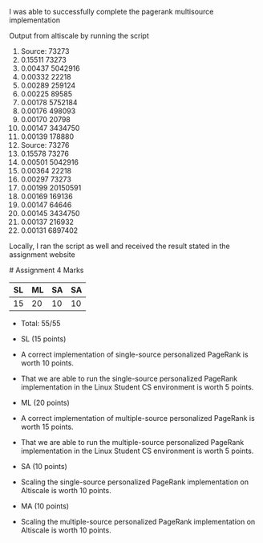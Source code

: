 <p>I was able to successfully complete the pagerank multisource implementation</p>

<p>Output from altiscale by running the script</p>

<ol>
<li>Source: 73273</li>
<li>0.15511 73273</li>
<li>0.00437 5042916</li>
<li>0.00332 22218</li>
<li>0.00289 259124</li>
<li>0.00225 89585</li>
<li>0.00178 5752184</li>
<li>0.00176 498093</li>
<li>0.00170 20798</li>
<li>0.00147 3434750</li>
<li>0.00139 178880</li>

<li>Source: 73276</li>
<li>0.15578 73276</li>
<li>0.00501 5042916</li>
<li>0.00364 22218</li>
<li>0.00297 73273</li>
<li>0.00199 20150591</li>
<li>0.00169 169136</li>
<li>0.00147 64646</li>
<li>0.00145 3434750</li>
<li>0.00137 216932</li>
<li>0.00131 6897402</li>
</ol>

<p>Locally, I ran the script as well and received the result stated in the assignment website</p>
# Assignment 4 Marks

| SL  |  ML | SA | SA |
| --- | --- | --- | --- |
| 15 | 20 | 10 | 10 |


<!--* Penalty: %-->
* Total: 55/55


* SL (15 points)
 * A correct implementation of single-source personalized PageRank is worth 10 points.
 * That we are able to run the single-source personalized PageRank implementation in the Linux Student CS environment is worth 5 points.
* ML (20 points)
 * A correct implementation of multiple-source personalized PageRank is worth 15 points.
 * That we are able to run the multiple-source personalized PageRank implementation in the Linux Student CS environment is worth 5 points.
* SA (10 points)
 * Scaling the single-source personalized PageRank implementation on Altiscale is worth 10 points.
* MA (10 points)
 * Scaling the multiple-source personalized PageRank implementation on Altiscale is worth 10 points.


<!--
## Deducted Points Detail
### Local Execution
NONE

```
NONE
```

### Altiscale Execution
NONE

```
NONE
```
-->
